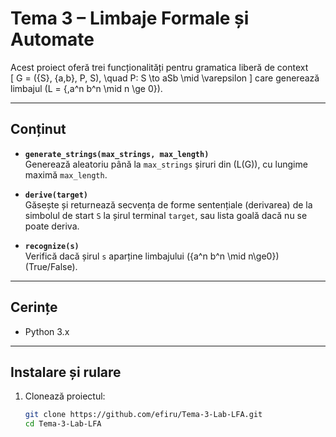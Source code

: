 # Tema 3 – Limbaje Formale și Automate

Acest proiect oferă trei funcționalități pentru gramatica liberă de context  
\[
G = (\{S\}, \{a,b\}, P, S),
\quad
P: S \to aSb \mid \varepsilon
\]
care generează limbajul \(L = \{\,a^n b^n \mid n \ge 0\}\).

---

## Conținut

- **`generate_strings(max_strings, max_length)`**  
  Generează aleatoriu până la `max_strings` șiruri din \(L(G)\), cu lungime maximă `max_length`.

- **`derive(target)`**  
  Găsește și returnează secvența de forme sentențiale (derivarea) de la simbolul de start `S` la șirul terminal `target`, sau lista goală dacă nu se poate deriva.

- **`recognize(s)`**  
  Verifică dacă șirul `s` aparține limbajului \(\{a^n b^n \mid n\ge0\}\) (True/False).

---

## Cerințe

- Python 3.x

---

## Instalare și rulare

1. Clonează proiectul:
   ```bash
   git clone https://github.com/efiru/Tema-3-Lab-LFA.git
   cd Tema-3-Lab-LFA
